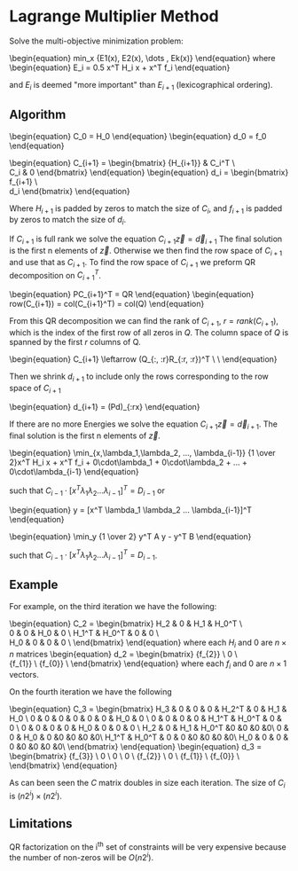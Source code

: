 # Lagrange Multiplier Method

Solve the multi-objective minimization problem:

\begin{equation}
min_x  {E1(x), E2(x), \dots , Ek(x)}
\end{equation}
where
\begin{equation}
E_i = 0.5 x^T H_i x + x^T f_i
\end{equation}

and $E_i$ is deemed "more important" than $E_{i+1}$ (lexicographical ordering).

## Algorithm

\begin{equation}
C_0 = H_0
\end{equation}
\begin{equation}
d_0 = f_0
\end{equation}

\begin{equation}
C_{i+1} =
\begin{bmatrix}
{H_{i+1}} & C_i^T \\  
C_i       & 0
\end{bmatrix}
\end{equation}
\begin{equation}
d_i =
\begin{bmatrix}
f_{i+1} \\  
d_i
\end{bmatrix}
\end{equation}

Where $H_{i+1}$ is padded by zeros to match the size of $C_i$, and
$f_{i+1}$ is padded by zeros to match the size of $d_i$.

If $C_{i+1}$ is full rank we solve the equation $C_{i+1}\vec{z} = \vec{d}_{i+1}$
The final solution is the first n elements of $\vec{z}$. Otherwise we then find
the row space of $C_{i+1}$ and use that as $C_{i+1}$. To find the row space of
$C_{i+1}$ we preform QR decomposition on $C_{i+1}^T$.

\begin{equation}
PC_{i+1}^T = QR
\end{equation}
\begin{equation}
row(C_{i+1}) = col(C_{i+1}^T) = col(Q)
\end{equation}

From this QR decomposition we can find the rank of $C_{i+1}$,
$r = rank(C_{i+1})$, which is the index of the first row of all zeros in $Q$.
The column space of $Q$ is spanned by the first $r$ columns of Q.

\begin{equation}
C_{i+1} \leftarrow (Q_{:, :r}R_{:r, :r})^T \\ \\
\end{equation}

Then we shrink $d_{i+1}$ to include only the rows corresponding to the row
space of $C_{i+1}$

\begin{equation}
d_{i+1} = (Pd)_{:rx}
\end{equation}

If there are no more Energies we solve the equation
$C_{i+1}\vec{z} = \vec{d}_{i+1}$. The final solution is the first n elements of
$\vec{z}$.

\begin{equation}
\min_{x,\lambda_1,\lambda_2, ..., \lambda_{i-1}} {1 \over 2}x^T H_i x + x^T f_i +
0\cdot\lambda_1 + 0\cdot\lambda_2 + ... + 0\cdot\lambda_{i-1}
\end{equation}

such that $C_{i-1} \cdot [x^T \lambda_1 \lambda_2 ... \lambda_{i-1}]^T = D_{i-1}$
or

\begin{equation}
y = [x^T \lambda_1 \lambda_2 ... \lambda_{i-1}]^T
\end{equation}

\begin{equation}
\min_y {1 \over 2} y^T A y - y^T B
\end{equation}

such that $C_{i-1} \cdot [x^T \lambda_1 \lambda_2 ... \lambda_{i-1}]^T = D_{i-1}$.

## Example

For example, on the third iteration we have the following:

\begin{equation}
C_2 =
\begin{bmatrix}
H_2   & 0     & H_1 & H_0^T \\  
0     & 0     & H_0   & 0   \\
H_1^T & H_0^T & 0     & 0    \\  
H_0   & 0     & 0     & 0    \\
\end{bmatrix}
\end{equation}
where each $H_i$ and $0$ are $n \times n$ matrices
\begin{equation}
d_2 =
\begin{bmatrix}
{f_{2}} \\
0       \\  
{f_{1}} \\
{f_{0}} \\
\end{bmatrix}
\end{equation}
where each $f_i$ and $0$ are $n \times 1$ vectors.

On the fourth iteration we have the following

\begin{equation}
C_3 =
\begin{bmatrix}
H_3   & 0     & 0     & 0     & H_2^T & 0     & H_1   & H_0 \\
0     & 0     & 0     & 0     & 0     & 0     & H_0   & 0   \\
0     & 0     & 0     & 0     & H_1^T & H_0^T & 0     & 0   \\
0     & 0     & 0     & 0     & H_0   & 0     & 0     & 0   \\
H_2   & 0     & H_1   & H_0^T &0      &0      &0      &0\\
0     & 0     & H_0   & 0     &0      &0      &0      &0\\
H_1^T & H_0^T & 0     & 0     &0      &0      &0      &0\\
H_0   & 0     & 0     & 0     &0      &0      &0      &0\\
\end{bmatrix}
\end{equation}
\begin{equation}
d_3 =
\begin{bmatrix}
{f_{3}} \\
0       \\
0 \\
0 \\
{f_{2}} \\
0       \\
{f_{1}} \\
{f_{0}} \\
\end{bmatrix}
\end{equation}

As can been seen the $C$ matrix doubles in size each iteration. The size of
$C_i$ is $(n2^i) \times (n2^i)$.

## Limitations

QR factorization on the i<sup>th</sup> set of constraints will be very
expensive because the number of non-zeros will be $O(n2^i)$.
